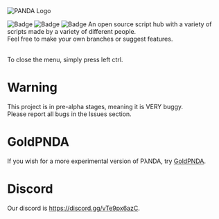 


<img src="https://i.imgur.com/8OQalUq.png" alt="PANDA Logo">

<img src="https://img.shields.io/discord/880190688057262080?style=plastic" alt="Badge"> <img src="https://img.shields.io/github/last-commit/TR011F4C3/PANDA?style=plastic" alt="Badge"> <img src="https://img.shields.io/github/contributors/TR011F4C3/PANDA?style=plastic" alt="Badge">
An open source script hub with a variety of scripts made by a variety of different people.<br>
Feel free to make your own branches or suggest features.

<br> To close the menu, simply press left ctrl.

# Warning
This project is in pre-alpha stages, meaning it is VERY buggy. <br>
Please report all bugs in the Issues section.

# GoldPNDA
If you wish for a more experimental version of PλNDA, try [GoldPNDA](https://github.com/TR011F4C3/PANDA/tree/GoldPNDA).

# Discord
Our discord is https://discord.gg/vTe9px6azC.
